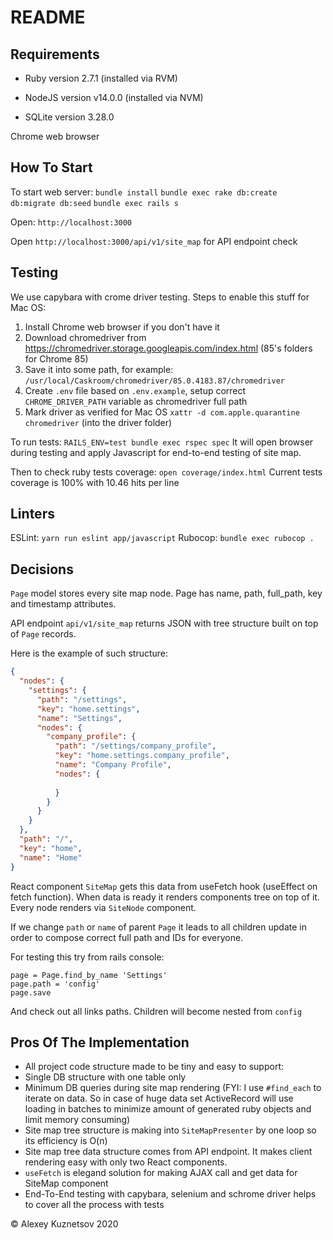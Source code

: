 # README

## Requirements

* Ruby version
2.7.1 (installed via RVM)

* NodeJS version
v14.0.0 (installed via NVM)

* SQLite version
3.28.0

Chrome web browser

## How To Start

To start web server:
`bundle install`
`bundle exec rake db:create db:migrate db:seed`
`bundle exec rails s`

Open: `http://localhost:3000`

Open `http://localhost:3000/api/v1/site_map` for API endpoint check

## Testing

We use capybara with crome driver testing. Steps to enable this stuff for Mac OS:

1) Install Chrome web browser if you don't have it
2) Download chromedriver from https://chromedriver.storage.googleapis.com/index.html (85's folders for Chrome 85)
3) Save it into some path, for example:
`/usr/local/Caskroom/chromedriver/85.0.4183.87/chromedriver`
4) Create `.env` file based on `.env.example`, setup correct `CHROME_DRIVER_PATH` variable as chromedriver full path
5) Mark driver as verified for Mac OS `xattr -d com.apple.quarantine chromedriver` (into the driver folder)

To run tests: `RAILS_ENV=test bundle exec rspec spec`
It will open browser during testing and apply Javascript for end-to-end testing of site map.

Then to check ruby tests coverage: `open coverage/index.html`
Current tests coverage is 100% with 10.46 hits per line 

## Linters

ESLint: `yarn run eslint app/javascript`
Rubocop: `bundle exec rubocop .`

## Decisions

`Page` model stores every site map node. Page has name, path, full_path, key and timestamp attributes.

API endpoint `api/v1/site_map` returns JSON with tree structure built on top of `Page` records.

Here is the example of such structure:
```JSON
{
  "nodes": {
    "settings": {
      "path": "/settings",
      "key": "home.settings",
      "name": "Settings",
      "nodes": {
        "company_profile": {
          "path": "/settings/company_profile",
          "key": "home.settings.company_profile",
          "name": "Company Profile",
          "nodes": {
            
          }
        }
      }
    }
  },
  "path": "/",
  "key": "home",
  "name": "Home"
}
```

React component `SiteMap` gets this data from useFetch hook (useEffect on fetch function).
When data is ready it renders components tree on top of it. Every node renders via `SiteNode` component.

If we change `path` or `name` of parent `Page` it leads to all children update in order to compose correct full path and IDs for everyone.

For testing this try from rails console:

```
page = Page.find_by_name 'Settings'
page.path = 'config'
page.save
```
And check out all links paths. Children will become nested from `config`

## Pros Of The Implementation

* All project code structure made to be tiny and easy to support:
* Single DB structure with one table only
* Minimum DB queries during site map rendering (FYI: I use `#find_each` to iterate on data. So in case of huge data set ActiveRecord will use loading in batches to minimize amount of generated ruby objects and limit memory consuming)
* Site map tree structure is making into `SiteMapPresenter` by one loop so its efficiency is O(n)
* Site map tree data structure comes from API endpoint. It makes client rendering easy with only two React components.
* `useFetch` is elegand solution for making AJAX call and get data for SiteMap component
* End-To-End testing with capybara, selenium and schrome driver helps to cover all the process with tests

© Alexey Kuznetsov 2020
